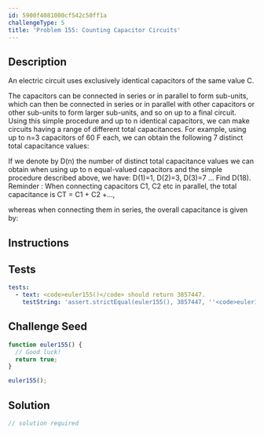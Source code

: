 ```yaml
---
id: 5900f4081000cf542c50ff1a
challengeType: 5
title: 'Problem 155: Counting Capacitor Circuits'
---
```


## Description
<section id='description'>
An electric circuit uses exclusively identical capacitors of the same value C.

The capacitors can be connected in series or in parallel to form sub-units, which can then be connected in series or in parallel with other capacitors or other sub-units to form larger sub-units, and so on up to a final circuit.
Using this simple procedure and up to n identical capacitors, we can make circuits having a range of different total capacitances. For example, using up to n=3 capacitors of 60 F each, we can obtain the following 7 distinct total capacitance values: 

If we denote by D(n) the number of distinct total capacitance values we can obtain when using up to n equal-valued capacitors and the simple procedure described above, we have: D(1)=1, D(2)=3, D(3)=7 ...
Find D(18).
Reminder : When connecting capacitors C1, C2 etc in parallel, the total capacitance is CT = C1 + C2 +...,

whereas when connecting them in series, the overall capacitance is given by:
</section>

## Instructions
<section id='instructions'>

</section>

## Tests
<section id='tests'>

```yml
tests:
  - text: <code>euler155()</code> should return 3857447.
    testString: 'assert.strictEqual(euler155(), 3857447, ''<code>euler155()</code> should return 3857447.'');'

```

</section>

## Challenge Seed
<section id='challengeSeed'>

<div id='js-seed'>

```js
function euler155() {
  // Good luck!
  return true;
}

euler155();
```

</div>



</section>

## Solution
<section id='solution'>

```js
// solution required
```
</section>
